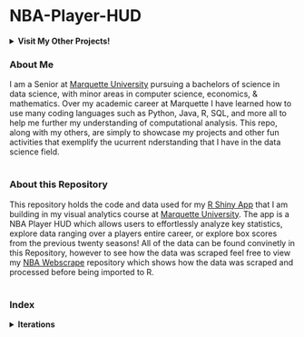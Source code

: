 # NBA-Player-HUD

<details><summary><strong>Visit My Other Projects!</strong></summary> 
<br>

1. [Capsicum Research](https://github.com/logan-lauton/Capsicum-Research)
2. [Mentacare Patient Management System](https://github.com/logan-lauton/Mentcare-Patient-Management-System)
3. [NBA Webscrapes](https://github.com/logan-lauton/nba_webscrape)
4. [NFL Webscrapes](https://github.com/logan-lauton/nfl_webscrape)

</details>

### About Me
I am a Senior at [Marquette University](https://www.marquette.edu/data-science/) pursuing a bachelors of science in data science, with minor areas in computer science, economics, & mathematics. Over my academic career at Marquette I have learned how to use many coding languages such as Python, Java, R, SQL, and more all to help me further my understanding of computational analysis. This repo, along with my others, are simply to showcase my projects and other fun activities that exemplify the ucurrent nderstanding that I have in the data science field.

#

### About this Repository
This repository holds the code and data used for my [R Shiny App](https://shiny.rstudio.com/) that I am building in my visual analytics course at [Marquette University](https://www.marquette.edu/data-science/). The app is a NBA Player HUD which allows users to effortlessly analyze key statistics, explore data ranging over a players entire career, or explore box scores from the previous twenty seasons! All of the data can be found convinetly in this Repository, however to see how the data was scraped feel free to view my [NBA Webscrape](https://github.com/logan-lauton/nba_webscrape) repository which shows how the data was scraped and processed before being imported to R.

#

### Index

<details><summary><strong>Iterations</strong></summary> 
<br>

1. [App v1.0](https://github.com/logan-lauton/NBA-Player-HUD/tree/main/iterations/app-v1.0)
2. [App v1.1](https://github.com/logan-lauton/NBA-Player-HUD/tree/main/iterations/app-v1.1)
3. [App v1.2](https://github.com/logan-lauton/NBA-Player-HUD/tree/main/iterations/app-v1.2)
4. [App v1.3](https://github.com/logan-lauton/NBA-Player-HUD/tree/main/iterations/app-v1.3)

</details>
